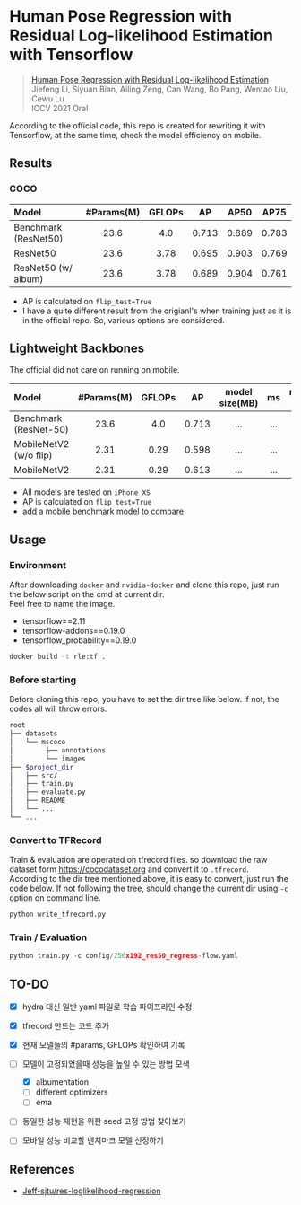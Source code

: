 # Human Pose Regression with Residual Log-likelihood Estimation with Tensorflow

> [Human Pose Regression with Residual Log-likelihood Estimation](https://arxiv.org/abs/2107.11291) <br>
> Jiefeng Li, Siyuan Bian, Ailing Zeng, Can Wang, Bo Pang, Wentao Liu, Cewu Lu <br>
> ICCV 2021 Oral

According to the official code, this repo is created for rewriting it with Tensorflow, at the same time, check the model efficiency on mobile.

## Results

### COCO
| Model | #Params(M) | GFLOPs | AP | AP50 | AP75 |
| :------------- | :-------------: | :-------------: | :-------------: | :-------------: | :-------------: |
| Benchmark<br>(ResNet50) | 23.6 | 4.0 | 0.713 | 0.889 | 0.783 |
| ResNet50 | 23.6 | 3.78 | 0.695 | 0.903 | 0.769 |
| ResNet50 (w/ album) | 23.6 | 3.78 | 0.689 | 0.904 | 0.761 |
- AP is calculated on `flip_test=True`
- I have a quite different result from the origianl's when training just as it is in the official repo. So, various options are considered.

## Lightweight Backbones
The official did not care on running on mobile.

| Model | #Params(M) | GFLOPs | AP | model size(MB) | ms | memory access |
| :------------- | :-------------: | :-------------: | :-------------: | :-------------: | :-------------: | :-------------: |
| Benchmark<br>(ResNet-50) | 23.6 | 4.0 | 0.713 | ... | ... | ... |
| MobileNetV2 (w/o flip) | 2.31 | 0.29 | 0.598 | ... | ... | ... |
| MobileNetV2 | 2.31 | 0.29 | 0.613 | ... | ... | ... |
- All models are tested on `iPhone XS`
- AP is calculated on `flip_test=True`
- add a mobile benchmark model to compare

## Usage

### Environment
After downloading `docker` and `nvidia-docker` and clone this repo, just run the below script on the cmd at current dir. <br>
Feel free to name the image.
  - tensorflow==2.11
  - tensorflow-addons==0.19.0
  - tensorflow_probability==0.19.0
```bash
docker build -t rle:tf .
```

### Before starting
Before cloning this repo, you have to set the dir tree like below. if not, the codes all will throw errors.
```bash
root
├── datasets
│   └── mscoco
│        ├── annotations
│        └── images
├── $project_dir
│   ├── src/
│   ├── train.py
│   ├── evaluate.py
│   ├── README
│   └── ...
└── ...
``` 

### Convert to TFRecord
Train & evaluation are operated on tfrecord files. so download the raw dataset form https://cocodataset.org and convert it to `.tfrecord`. <br>
According to the dir tree mentioned above, it is easy to convert, just run the code below. If not following the tree, should change the current dir using `-c` option on command line.
```python
python write_tfrecord.py
```

### Train / Evaluation
```python
python train.py -c config/256x192_res50_regress-flow.yaml
```

## TO-DO
- [x] hydra 대신 일반 yaml 파일로 학습 파이프라인 수정
- [x] tfrecord 만드는 코드 추가
- [x] 현재 모델들의 #params, GFLOPs 확인하여 기록
- [ ] 모델이 고정되었을때 성능을 높일 수 있는 방법 모색
  - [x] albumentation
  - [ ] different optimizers
  - [ ] ema
- [ ] 동일한 성능 재현을 위한 seed 고정 방법 찾아보기
- [ ] 모바일 성능 비교할 벤치마크 모델 선정하기


## References
- [Jeff-sjtu/res-loglikelihood-regression](https://github.com/Jeff-sjtu/res-loglikelihood-regression)
